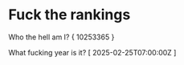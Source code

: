 # Fuck the rankings

Who the hell am I?
{ 10253365 }

What fucking year is it?
[ 2025-02-25T07:00:00Z ]
